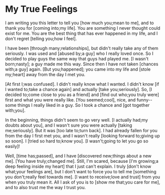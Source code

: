 # My True Feelings

I am writing you this letter to tell you [how much you;mean to me], and to thank you for [coming into;my life]. You are something I never thought could exist for me. You are the best thing that has ever happened in my life, and I don't regret [telling you;how I feel].

I have been [through many;relationships], but didn't really take any of them seriously. I was used and [abused by;a guy] who I really loved once. So I decided to play guys the same way that guys had played me. [I wasn't born;nasty]; a guy made me this way. Since then I have not taken [chances with;a guy] again. [But you;happened]; you came into my life and [stole my;heart] away from the day I met you.

[At first I;was confused]. I didn't really know what I wanted. I didn't know [if I wanted to;take a chance again] and actually [take you;seriously]. So, [I decided to;come close to you as a friend] and [find out who;you truly were] first and what you were really like. [You seemed;cool], nice, and funny--some things I really liked in a guy. So I took a chance and [got together with;you].

In the beginning, things didn't seem to go very well. [I actually had;my doubts about you], and I wasn't sure you were actually [taking me;seriously]. But it was [too late to;turn back]. I had already fallen for you from the day I first met you, and I wasn't really [looking forward to;giving up so soon]. I [tried so hard to;know you]. [I wasn't;going to let you go so easily]!

Well, [time has;passed], and I have [discovered new;things about a new me]. [You have truly;changed me]. Still, I'm scared, because [I'm growing;a deep feeling inside my heart] that I just can't explain. I truly [don't know what;your feelings are], but I don't want to force you to tell me [something you don't;really feel towards me]. [I want to receive;love and trust] from you when you truly mean it. All I ask of you is to [show me that;you care for me], and to also trust me the way I trust you.

